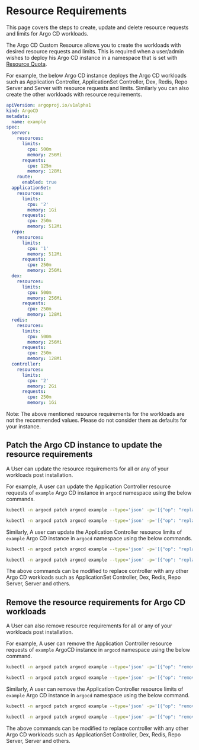 # Resource Requirements

This page covers the steps to create, update and delete resource requests and limits for Argo CD workloads.

The Argo CD Custom Resource allows you to create the workloads with desired resource requests and limits. This is required when a user/admin wishes to deploy his Argo CD instance in a namespace that is set with [Resource Quota](https://kubernetes.io/docs/concepts/policy/resource-quotas/).

For example, the below Argo CD instance deploys the Argo CD workloads such as Application Controller, ApplicationSet Controller, Dex, Redis, Repo Server and Server with resource requests and limits. Similarly you can also create the other workloads with resource requirements.

```yaml
apiVersion: argoproj.io/v1alpha1
kind: ArgoCD
metadata:
  name: example
spec:
  server:
    resources:
      limits:
        cpu: 500m
        memory: 256Mi
      requests:
        cpu: 125m
        memory: 128Mi
    route:
      enabled: true
  applicationSet:
    resources:
      limits:
        cpu: '2'
        memory: 1Gi
      requests:
        cpu: 250m
        memory: 512Mi
  repo:
    resources:
      limits:
        cpu: '1'
        memory: 512Mi
      requests:
        cpu: 250m
        memory: 256Mi
  dex:
    resources:
      limits:
        cpu: 500m
        memory: 256Mi
      requests:
        cpu: 250m
        memory: 128Mi
  redis:
    resources:
      limits:
        cpu: 500m
        memory: 256Mi
      requests:
        cpu: 250m
        memory: 128Mi
  controller:
    resources:
      limits:
        cpu: '2'
        memory: 2Gi
      requests:
        cpu: 250m
        memory: 1Gi
```

Note: The above mentioned resource requirements for the workloads are not the recommended values. Please do not consider them as defaults for your instance.

## Patch the Argo CD instance to update the resource requirements

A User can update the resource requirements for all or any of your workloads post installation.

For example, A user can update the Application Controller resource requests of `example` Argo CD instance in `argocd` namespace using the below commands.

```sh
kubectl -n argocd patch argocd example --type='json' -p='[{"op": "replace", "path": "/spec/controller/resources/requests/cpu", "value":"1"}]'
```

```sh
kubectl -n argocd patch argocd example --type='json' -p='[{"op": "replace", "path": "/spec/controller/resources/requests/memory", "value":"512Mi"}]'
```

Similarly, A user can update the Application Controller resource limits of `example` Argo CD instance in `argocd` namespace using the below commands.

```sh
kubectl -n argocd patch argocd example --type='json' -p='[{"op": "replace", "path": "/spec/controller/resources/limits/cpu", "value":"4"}]'
```

```sh
kubectl -n argocd patch argocd example --type='json' -p='[{"op": "replace", "path": "/spec/controller/resources/limits/memory", "value":"2048Mi"}]'
```

The above commands can be modified to replace controller with any other Argo CD workloads such as ApplicationSet Controller, Dex, Redis, Repo Server, Server and others.

## Remove the resource requirements for Argo CD workloads

A User can also remove resource requirements for all or any of your workloads post installation.

For example, A user can remove the Application Controller resource requests of `example` ArgoCD instance in `argocd` namespace using the below command.

```sh
kubectl -n argocd patch argocd example --type='json' -p='[{"op": "remove", "path": "/spec/controller/resources/requests/cpu"}]'
```

```sh
kubectl -n argocd patch argocd example --type='json' -p='[{"op": "remove", "path": "/spec/controller/resources/requests/memory"}]'
```

Similarly, A user can remove the Application Controller resource limits of `example` Argo CD instance in `argocd` namespace using the below command.

```sh
kubectl -n argocd patch argocd example --type='json' -p='[{"op": "remove", "path": "/spec/controller/resources/limits/cpu"}]'
```

```sh
kubectl -n argocd patch argocd example --type='json' -p='[{"op": "remove", "path": "/spec/controller/resources/limits/memory"}]'
```

The above commands can be modified to replace controller with any other Argo CD workloads such as ApplicationSet Controller, Dex, Redis, Repo Server, Server and others.
